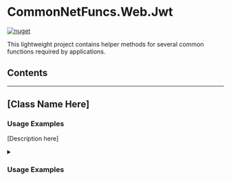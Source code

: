 # CommonNetFuncs.Web.Jwt

[![nuget](https://img.shields.io/nuget/dt/CommonNetFuncs.Web.Jwt)](https://www.nuget.org/packages/CommonNetFuncs.Web.Jwt/)

This lightweight project contains helper methods for several common functions required by applications.

## Contents

<!-- - [Class Name](#) -->

---

## [Class Name Here]

### Usage Examples

[Description here]

<details>
<summary><h3>Usage Examples</h3></summary>

#### [MethodNameHere]

```cs
//Code here
```

</details>
